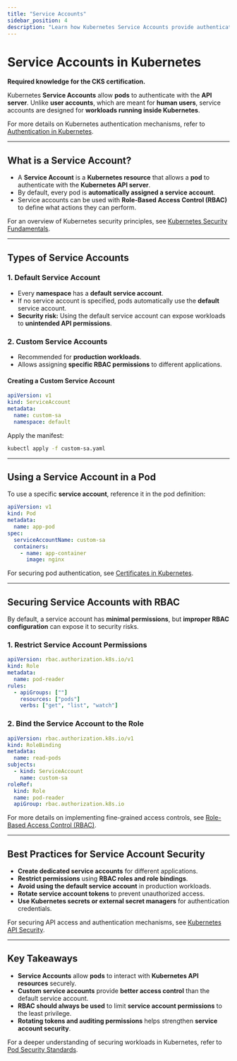 ```yaml
---
title: "Service Accounts"
sidebar_position: 4
description: "Learn how Kubernetes Service Accounts provide authentication for pods and how to securely configure them using RBAC."
---
```


# Service Accounts in Kubernetes

**Required knowledge for the CKS certification.**

Kubernetes **Service Accounts** allow **pods** to authenticate with the **API server**. Unlike **user accounts**, which are meant for **human users**, service accounts are designed for **workloads running inside Kubernetes**.

For more details on Kubernetes authentication mechanisms, refer to [Authentication in Kubernetes](/docs/fundamentals/authentication/authentication_methods).

---

## What is a Service Account?

- A **Service Account** is a **Kubernetes resource** that allows a **pod** to authenticate with the **Kubernetes API server**.
- By default, every pod is **automatically assigned a service account**.
- Service accounts can be used with **Role-Based Access Control (RBAC)** to define what actions they can perform.

For an overview of Kubernetes security principles, see [Kubernetes Security Fundamentals](/docs/fundamentals/k8s_security_fundamentals).

---

## Types of Service Accounts

### 1. Default Service Account

- Every **namespace** has a **default service account**.
- If no service account is specified, pods automatically use the **default** service account.
- **Security risk:** Using the default service account can expose workloads to **unintended API permissions**.

### 2. Custom Service Accounts

- Recommended for **production workloads**.
- Allows assigning **specific RBAC permissions** to different applications.

#### Creating a Custom Service Account

```yaml
apiVersion: v1
kind: ServiceAccount
metadata:
  name: custom-sa
  namespace: default
```

Apply the manifest:

```bash
kubectl apply -f custom-sa.yaml
```

---

## Using a Service Account in a Pod

To use a specific **service account**, reference it in the pod definition:

```yaml
apiVersion: v1
kind: Pod
metadata:
  name: app-pod
spec:
  serviceAccountName: custom-sa
  containers:
    - name: app-container
      image: nginx
```

For securing pod authentication, see [Certificates in Kubernetes](/docs/fundamentals/authentication/certificates).

---

## Securing Service Accounts with RBAC

By default, a service account has **minimal permissions**, but **improper RBAC configuration** can expose it to security risks.

### 1. Restrict Service Account Permissions

```yaml
apiVersion: rbac.authorization.k8s.io/v1
kind: Role
metadata:
  name: pod-reader
rules:
  - apiGroups: [""]
    resources: ["pods"]
    verbs: ["get", "list", "watch"]
```

### 2. Bind the Service Account to the Role

```yaml
apiVersion: rbac.authorization.k8s.io/v1
kind: RoleBinding
metadata:
  name: read-pods
subjects:
  - kind: ServiceAccount
    name: custom-sa
roleRef:
  kind: Role
  name: pod-reader
  apiGroup: rbac.authorization.k8s.io
```

For more details on implementing fine-grained access controls, see [Role-Based Access Control (RBAC)](/docs/fundamentals/authorization/rbac).

---

## Best Practices for Service Account Security

- **Create dedicated service accounts** for different applications.
- **Restrict permissions** using **RBAC roles and role bindings**.
- **Avoid using the default service account** in production workloads.
- **Rotate service account tokens** to prevent unauthorized access.
- **Use Kubernetes secrets or external secret managers** for authentication credentials.

For securing API access and authentication mechanisms, see [Kubernetes API Security](/docs/fundamentals/authentication/authentication_methods).

---

## Key Takeaways

- **Service Accounts** allow **pods** to interact with **Kubernetes API resources** securely.
- **Custom service accounts** provide **better access control** than the default service account.
- **RBAC should always be used** to limit **service account permissions** to the least privilege.
- **Rotating tokens and auditing permissions** helps strengthen **service account security**.

For a deeper understanding of securing workloads in Kubernetes, refer to [Pod Security Standards](/docs/best_practices/cluster_setup_and_hardening/pod_security/pod_security_standards).
